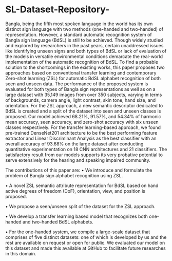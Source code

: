 # SL-Dataset-Repository-
Bangla, being the fifth most spoken language in the world has its own distinct sign language with two methods (one-handed and two-handed) of representation. However, a standard automatic recognition system of Bangla sign language (BdSL) is still to be achieved. Though widely studied and explored by researchers in the past years, certain unaddressed issues like identifying unseen signs and both types of BdSL or lack of evaluation of the models in versatile environmental conditions demarcate the real-world implementation of the automatic recognition of BdSL. To find a probable solution to the shortcomings in the existing works, this paper proposes two approaches based on conventional transfer learning and contemporary Zero-shot learning (ZSL) for automatic BdSL alphabet recognition of both seen and unseen data. The performance of the proposed system is evaluated for both types of Bangla sign representations as well as on a large dataset with 35,149 images from over 350 subjects, varying in terms of backgrounds, camera angle, light contrast, skin tone, hand size, and orientation. For the ZSL approach, a new semantic descriptor dedicated to BdSL is created and a split of the dataset into seen and unseen classes is proposed. Our model achieved 68.21%, 91.57%, and 54.34% of harmonic mean accuracy, seen accuracy, and zero-shot accuracy with six unseen classes respectively. For the transfer learning-based approach, we found pre-trained DenseNet201 architecture to be the best performing feature extractor and Linear Discriminant Analysis as the best classifier with an overall accuracy of 93.68% on the large dataset after conducting quantitative experimentation on 18 CNN architectures and 21 classifiers. The satisfactory result from our models supports its very probative potential to serve extensively for the hearing and speaking impaired community.

The contributions of this paper are:
• We introduce and formulate the problem of Bangla sign alphabet recognition using ZSL.

• A novel ZSL semantic attribute representation for BdSL based on hand active degrees of freedom (DoF), orientation, view, and position is proposed.

• We propose a seen/unseen split of the dataset for the ZSL approach.

• We develop a transfer learning based model that recognizes both one-handed and two-handed BdSL alphabets.

• For the one-handed system, we compile a large-scale dataset that comprises of five distinct datasets: one of which is developed by us and the rest are available on request or open for public. We evaluated our model on this dataset and made this available at GitHub to facilitate future researches in this domain.

